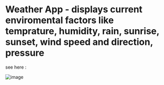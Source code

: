 # Weather App - displays current enviromental factors like temprature, humidity, rain, sunrise, sunset, wind speed and direction, pressure
see here : 

![image](https://user-images.githubusercontent.com/82041920/190483179-1512993b-0f07-4010-b9ac-4570191aaac0.png)
